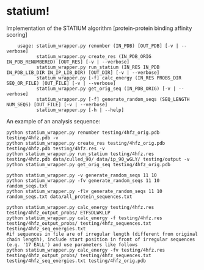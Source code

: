 statium!
=======

Implementation of the STATIUM algorithm [protein-protein binding affinity scoring]

		usage: statium_wrapper.py renumber (IN_PDB) [OUT_PDB] [-v | --verbose]
			   statium_wrapper.py create_res (IN_PDB_ORIG IN_PDB_RENUMBERED) [OUT_RES] [-v | --verbose]
			   statium_wrapper.py run_statium (IN_RES IN_PDB IN_PDB_LIB_DIR IN_IP_LIB_DIR) [OUT_DIR] [-v | --verbose]
			   statium_wrapper.py [-f] calc_energy (IN_RES PROBS_DIR SEQ_OR_FILE) [OUT_FILE] [-v | --verbose]
			   statium_wrapper.py get_orig_seq (IN_PDB_ORIG) [-v | --verbose]
			   statium_wrapper.py [-f] generate_random_seqs (SEQ_LENGTH NUM_SEQS) [OUT_FILE] [-v | --verbose]                       
			   statium_wrapper.py [-h | --help]

An example of an analysis sequence: <br>

	python statium_wrapper.py renumber testing/4hfz_orig.pdb testing/4hfz.pdb -v
	python statium_wrapper.py create_res testing/4hfz_orig.pdb testing/4hfz.pdb testing/4hfz.res -v
	python statium_wrapper.py run_statium testing/4hfz.res testing/4hfz.pdb data/culled_90/ data/ip_90_wGLY/ testing/output -v
	python statium_wrapper.py get_orig_seq testing/4hfz_orig.pdb
	
	python statium_wrapper.py -v generate_random_seqs 11 10
	python statium_wrapper.py -fv generate_random_seqs 11 10 random_seqs.txt
	python statium_wrapper.py -flv generate_random_seqs 11 10 random_seqs.txt data/all_protein_sequences.txt
	
	python statium_wrapper.py calc_energy testing/4hfz.res testing/4hfz_output_probs/ ETFSDLWKLLP
	python statium_wrapper.py calc_energy -f testing/4hfz.res testing/4hfz_output_probs/ testing/4hfz_sequences.txt testing/4hfz_seq_energies.txt
	#if sequences in file are of irregular length (different from original chain length), include start position in front of irregular sequences (e.g. '17 EALL') and use parameters like follows
	python statium_wrapper.py calc_energy -fv testing/4hfz.res testing/4hfz_output_probs/ testing/4hfz_sequences.txt testing/4hfz_seq_energies.txt testing/4hfz_orig.pdb